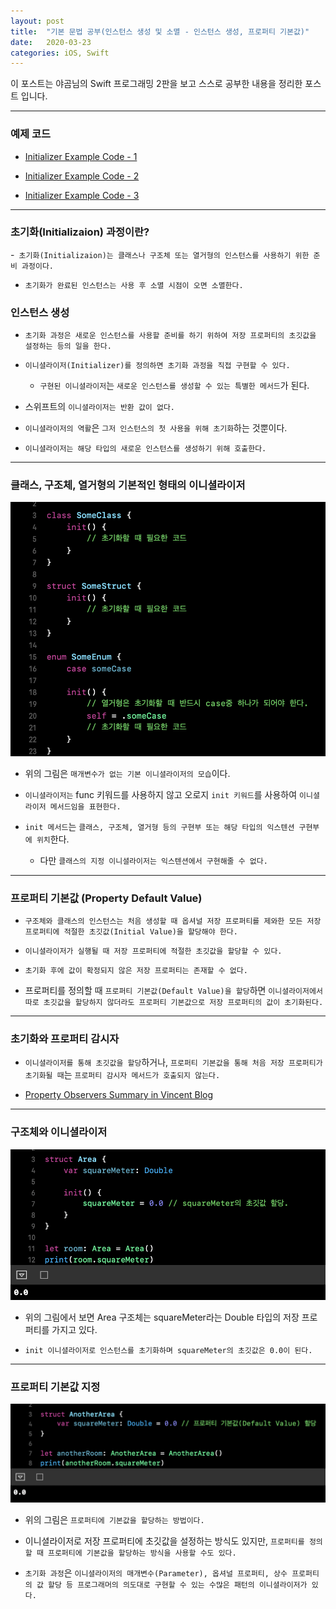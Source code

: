 ```yaml
---
layout: post
title:  "기본 문법 공부(인스턴스 생성 및 소멸 - 인스턴스 생성, 프로퍼티 기본값)"
date:   2020-03-23
categories: iOS, Swift
---
```


이 포스트는 야곰님의 Swift 프로그래밍 2판을 보고 스스로 공부한 내용을 정리한 포스트 입니다.

- - -

### 예제 코드

- [Initializer Example Code - 1](https://github.com/VincentGeranium/Swift-Study/tree/master/2020-03-23-InitializerExample.playground)

- [Initializer Example Code - 2](https://github.com/VincentGeranium/Swift-Study/tree/master/2020-03-23-InitializerExample-2.playground)

- [Initializer Example Code - 3](https://github.com/VincentGeranium/Swift-Study/tree/master/2020-03-23-InitializerExample-3.playground)

- - -

### 초기화(Initializaion) 과정이란?

-` 초기화(Initializaion)는 클래스나 구조체 또는 열거형의 인스턴스를 사용하기 위한 준비 과정이다.`

- `초기화가 완료된 인스턴스는 사용 후 소멸 시점이 오면 소멸한다.`

### 인스턴스 생성

- `초기화 과정은 새로운 인스턴스를 사용할 준비를 하기 위하여 저장 프로퍼티의 초깃값을 설정하는 등의 일을 한다.`

- `이니셜라이저(Initializer)를 정의하면 초기화 과정을 직접 구현할 수 있다.`

    - `구현된 이니셜라이저`는 `새로운 인스턴스를 생성할 수 있는 특별한 메서드`가 된다.

- 스위프트의 `이니셜라이저는 반환 값이 없다.`

- `이니셜라이저의 역활`은 `그저 인스턴스의 첫 사용을 위해 초기화`하는 것뿐이다.

- `이니셜라이저는 해당 타입의 새로운 인스턴스를 생성하기 위해 호출한다.`

- - -

### 클래스, 구조체, 열거형의 기본적인 형태의 이니셜라이저

![InitializerImage-1](https://github.com/VincentGeranium/VincentGeranium.github.io/blob/master/assets/img/InitializerImage-1.png?raw=true)

- 위의 그림은 `매개변수가 없는 기본 이니셜라이저의 모습`이다.

- `이니셜라이저는` func 키워드를 사용하지 않고 오로지 `init 키워드`를 사용하여 `이니셜라이저 메서드임을 표현한다.`

- `init 메서드`는 `클래스, 구조체, 열거형 등의 구현부 또는 해당 타입의 익스텐션 구현부에 위치`한다.

    - 다만 `클래스의 지정 이니셜라이저는 익스텐션에서 구현해줄 수 없다.`

- - -

### 프로퍼티 기본값 (Property Default Value)

- `구조체와 클래스의 인스턴스는 처음 생성할 때 옵셔널 저장 프로퍼티를 제와한 모든 저장 프로퍼티에 적절한 초깃값(Initial Value)을 할당해야 한다.`

- `이니셜라이저가 실행될 때 저장 프로퍼티에 적절한 초깃값을 할당할 수 있다.`

- `초기화 후에 값이 확정되지 않은 저장 프로퍼티는 존재할 수 없다.`

- 프로퍼티를 정의할 때 `프로퍼티 기본값(Default Value)을 할당`하면 `이니셜라이저에서 따로 초깃값을 할당하지 않더라도 프로퍼티 기본값으로 저장 프로퍼티의 값이 초기화된다.`

- - -

### 초기화와 프로퍼티 감시자

- `이니셜라이저를 통해 초깃값을 할당`하거나, `프로퍼티 기본값을 통해 처음 저장 프로퍼티가 초기화될 때`는 `프로퍼티 감시자 메서드가 호출되지 않는다.`

- [Property Observers Summary in Vincent Blog](https://vincentgeranium.github.io/ios,/swift/2020/03/16/basicSyntax.html)

- - -

### 구조체와 이니셜라이저

![InitializerImage-2](https://github.com/VincentGeranium/VincentGeranium.github.io/blob/master/assets/img/InitializerImage-2.png?raw=true)

- 위의 그림에서 보면 Area 구조체는 squareMeter라는 Double 타입의 저장 프로퍼티를 가지고 있다.

- `init 이니셜라이저로 인스턴스를 초기화하며 squareMeter의 초깃값은 0.0이 된다.`

- - -

### 프로퍼티 기본값 지정

![InitializerImage-3](https://github.com/VincentGeranium/VincentGeranium.github.io/blob/master/assets/img/InitializerImage-3.png?raw=true)

- 위의 그림은 `프로퍼티에 기본값을 할당하는 방법이다.`

- 이니셜라이저로 저장 프로퍼티에 초깃값을 설정하는 방식도 있지만, `프로퍼티를 정의할 때 프로퍼티에 기본값을 할당하는 방식을 사용할 수도 있다.`

- `초기화 과정`은 `이니셜라이저의 매개변수(Parameter), 옵셔널 프로퍼티, 상수 프로퍼티의 값 할당 등 프로그래머의 의도대로 구현할 수 있는 수많은 패턴의 이니셜라이저가 있다.`